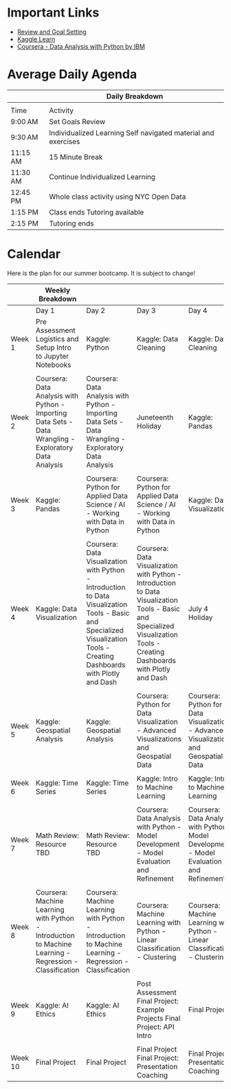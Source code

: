 

# Important Links

- [Review and Goal Setting](https://t.ly/9KsMb)
- [Kaggle Learn](https://www.kaggle.com/learn)
- [Coursera - Data Analysis with Python by IBM](https://www.coursera.org/learn/data-analysis-with-python)

# Average Daily Agenda

|          | Daily Breakdown                                               |
|----------|---------------------------------------------------------------|
|          |                                                               |
| Time     | Activity                                                      |
| 9:00 AM  | Set Goals Review                                              |
| 9:30 AM  | Individualized Learning Self navigated material and exercises |
| 11:15 AM | 15 Minute Break                                               |
| 11:30 AM | Continue Individualized Learning                              |
| 12:45 PM | Whole class activity using NYC Open Data                      |
| 1:15 PM  | Class ends Tutoring available                                 |
| 2:15 PM  | Tutoring ends                                                 |


# Calendar

Here is the plan for our summer bootcamp. It is subject to change!

|          | Weekly Breakdown                                                                                   |        |                                                               |        |
|----------|-----------------------------------------------------------------------------------------------------|--------|---------------------------------------------------------------|--------|
|          | Day 1                                                                                               | Day 2  | Day 3                                                         | Day 4  |
| Week 1   | Pre Assessment Logistics and Setup Intro to Jupyter Notebooks                                      | Kaggle: Python | Kaggle: Data Cleaning                                       | Kaggle: Data Cleaning |
|          |                                                                                                     |        |                                                               |        |
| Week 2   | Coursera: Data Analysis with Python - Importing Data Sets - Data Wrangling - Exploratory Data Analysis | Coursera: Data Analysis with Python - Importing Data Sets - Data Wrangling - Exploratory Data Analysis | Juneteenth Holiday                                           | Kaggle: Pandas |
|          |                                                                                                     |        |                                                               |        |
| Week 3   | Kaggle: Pandas                                                                                     | Coursera: Python for Applied Data Science / AI - Working with Data in Python | Coursera: Python for Applied Data Science / AI - Working with Data in Python | Kaggle: Data Visualization |
|          |                                                                                                     |        |                                                               |        |
| Week 4   | Kaggle: Data Visualization                                                                        | Coursera: Data Visualization with Python - Introduction to Data Visualization Tools - Basic and Specialized Visualization Tools - Creating Dashboards with Plotly and Dash | Coursera: Data Visualization with Python - Introduction to Data Visualization Tools - Basic and Specialized Visualization Tools - Creating Dashboards with Plotly and Dash | July 4 Holiday |
|          |                                                                                                     |        |                                                               |        |
| Week 5   | Kaggle: Geospatial Analysis                                                                       | Kaggle: Geospatial Analysis | Coursera: Python for Data Visualization - Advanced Visualizations and Geospatial Data | Coursera: Python for Data Visualization - Advanced Visualizations and Geospatial Data |
|          |                                                                                                     |        |                                                               |        |
| Week 6   | Kaggle: Time Series                                                                               | Kaggle: Time Series | Kaggle: Intro to Machine Learning                            | Kaggle: Intro to Machine Learning |
|          |                                                                                                     |        |                                                               |        |
| Week 7   | Math Review: Resource TBD                                                                         | Math Review: Resource TBD | Coursera: Data Analysis with Python - Model Development - Model Evaluation and Refinement | Coursera: Data Analysis with Python - Model Development - Model Evaluation and Refinement |
|          |                                                                                                     |        |                                                               |        |
| Week 8   | Coursera: Machine Learning with Python - Introduction to Machine Learning - Regression - Classification | Coursera: Machine Learning with Python - Introduction to Machine Learning - Regression - Classification | Coursera: Machine Learning with Python - Linear Classification - Clustering | Coursera: Machine Learning with Python - Linear Classification - Clustering |
|          |                                                                                                     |        |                                                               |        |
| Week 9   | Kaggle: AI Ethics                                                                                  | Kaggle: AI Ethics | Post Assessment Final Project: Example Projects Final Project: API Intro | Final Project |
|          |                                                                                                     |        |                                                               |        |
| Week 10  | Final Project                                                                                      | Final Project | Final Project Final Project: Presentation Coaching           | Final Project: Presentation Coaching |
